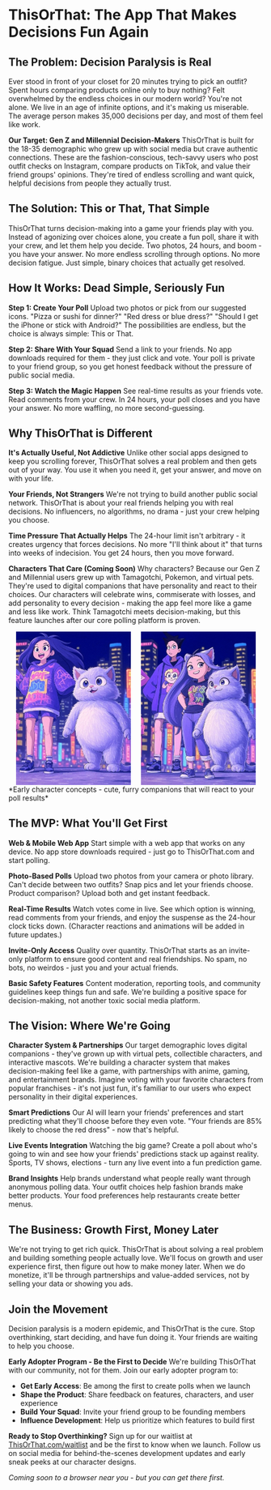# ThisOrThat: The App That Makes Decisions Fun Again

## The Problem: Decision Paralysis is Real

Ever stood in front of your closet for 20 minutes trying to pick an outfit? Spent hours comparing products online only to buy nothing? Felt overwhelmed by the endless choices in our modern world? You're not alone. We live in an age of infinite options, and it's making us miserable. The average person makes 35,000 decisions per day, and most of them feel like work.

**Our Target: Gen Z and Millennial Decision-Makers**
ThisOrThat is built for the 18-35 demographic who grew up with social media but crave authentic connections. These are the fashion-conscious, tech-savvy users who post outfit checks on Instagram, compare products on TikTok, and value their friend groups' opinions. They're tired of endless scrolling and want quick, helpful decisions from people they actually trust.

## The Solution: This or That, That Simple

ThisOrThat turns decision-making into a game your friends play with you. Instead of agonizing over choices alone, you create a fun poll, share it with your crew, and let them help you decide. Two photos, 24 hours, and boom - you have your answer. No more endless scrolling through options. No more decision fatigue. Just simple, binary choices that actually get resolved.

## How It Works: Dead Simple, Seriously Fun

**Step 1: Create Your Poll**
Upload two photos or pick from our suggested icons. "Pizza or sushi for dinner?" "Red dress or blue dress?" "Should I get the iPhone or stick with Android?" The possibilities are endless, but the choice is always simple: This or That.

**Step 2: Share With Your Squad**
Send a link to your friends. No app downloads required for them - they just click and vote. Your poll is private to your friend group, so you get honest feedback without the pressure of public social media.

**Step 3: Watch the Magic Happen**
See real-time results as your friends vote. Read comments from your crew. In 24 hours, your poll closes and you have your answer. No more waffling, no more second-guessing.

## Why ThisOrThat is Different

**It's Actually Useful, Not Addictive**
Unlike other social apps designed to keep you scrolling forever, ThisOrThat solves a real problem and then gets out of your way. You use it when you need it, get your answer, and move on with your life.

**Your Friends, Not Strangers**
We're not trying to build another public social network. ThisOrThat is about your real friends helping you with real decisions. No influencers, no algorithms, no drama - just your crew helping you choose.

**Time Pressure That Actually Helps**
The 24-hour limit isn't arbitrary - it creates urgency that forces decisions. No more "I'll think about it" that turns into weeks of indecision. You get 24 hours, then you move forward.

**Characters That Care (Coming Soon)**
Why characters? Because our Gen Z and Millennial users grew up with Tamagotchi, Pokemon, and virtual pets. They're used to digital companions that have personality and react to their choices. Our characters will celebrate wins, commiserate with losses, and add personality to every decision - making the app feel more like a game and less like work. Think Tamagotchi meets decision-making, but this feature launches after our core polling platform is proven.

<div style="display: flex; gap: 20px; justify-content: center;">
  <img src="characters.JPG" alt="Character Examples 1" style="width: 45%;">
  <img src="characters2.JPG" alt="Character Examples 2" style="width: 45%;">
</div>
*Early character concepts - cute, furry companions that will react to your poll results*

## The MVP: What You'll Get First

**Web & Mobile Web App**
Start simple with a web app that works on any device. No app store downloads required - just go to ThisOrThat.com and start polling.

**Photo-Based Polls**
Upload two photos from your camera or photo library. Can't decide between two outfits? Snap pics and let your friends choose. Product comparison? Upload both and get instant feedback.

**Real-Time Results**
Watch votes come in live. See which option is winning, read comments from your friends, and enjoy the suspense as the 24-hour clock ticks down. (Character reactions and animations will be added in future updates.)

**Invite-Only Access**
Quality over quantity. ThisOrThat starts as an invite-only platform to ensure good content and real friendships. No spam, no bots, no weirdos - just you and your actual friends.

**Basic Safety Features**
Content moderation, reporting tools, and community guidelines keep things fun and safe. We're building a positive space for decision-making, not another toxic social media platform.

## The Vision: Where We're Going

**Character System & Partnerships**
Our target demographic loves digital companions - they've grown up with virtual pets, collectible characters, and interactive mascots. We're building a character system that makes decision-making feel like a game, with partnerships with anime, gaming, and entertainment brands. Imagine voting with your favorite characters from popular franchises - it's not just fun, it's familiar to our users who expect personality in their digital experiences.

**Smart Predictions**
Our AI will learn your friends' preferences and start predicting what they'll choose before they even vote. "Your friends are 85% likely to choose the red dress" - now that's helpful.

**Live Events Integration**
Watching the big game? Create a poll about who's going to win and see how your friends' predictions stack up against reality. Sports, TV shows, elections - turn any live event into a fun prediction game.

**Brand Insights**
Help brands understand what people really want through anonymous polling data. Your outfit choices help fashion brands make better products. Your food preferences help restaurants create better menus.

## The Business: Growth First, Money Later

We're not trying to get rich quick. ThisOrThat is about solving a real problem and building something people actually love. We'll focus on growth and user experience first, then figure out how to make money later. When we do monetize, it'll be through partnerships and value-added services, not by selling your data or showing you ads.

## Join the Movement

Decision paralysis is a modern epidemic, and ThisOrThat is the cure. Stop overthinking, start deciding, and have fun doing it. Your friends are waiting to help you choose.

**Early Adopter Program - Be the First to Decide**
We're building ThisOrThat with our community, not for them. Join our early adopter program to:

- **Get Early Access**: Be among the first to create polls when we launch
- **Shape the Product**: Share feedback on features, characters, and user experience
- **Build Your Squad**: Invite your friend group to be founding members
- **Influence Development**: Help us prioritize which features to build first

**Ready to Stop Overthinking?**
Sign up for our waitlist at [ThisOrThat.com/waitlist](https://ThisOrThat.com/waitlist) and be the first to know when we launch. Follow us on social media for behind-the-scenes development updates and early sneak peeks at our character designs.

_Coming soon to a browser near you - but you can get there first._
